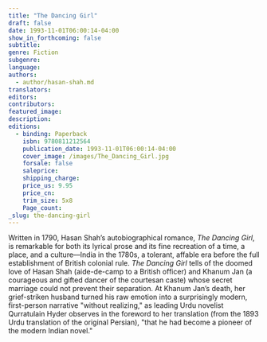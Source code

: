 ```yaml
---
title: "The Dancing Girl"
draft: false
date: 1993-11-01T06:00:14-04:00
show_in_forthcoming: false
subtitle:
genre: Fiction
subgenre:
language:
authors:
  - author/hasan-shah.md
translators:
editors:
contributors:
featured_image:
description:
editions:
  - binding: Paperback
    isbn: 9780811212564
    publication_date: 1993-11-01T06:00:14-04:00
    cover_image: /images/The_Dancing_Girl.jpg
    forsale: false
    saleprice:
    shipping_charge:
    price_us: 9.95
    price_cn:
    trim_size: 5x8
    Page_count:
_slug: the-dancing-girl
---
```


Written in 1790, Hasan Shah’s autobiographical romance, _The Dancing Girl_, is remarkable for both its lyrical prose and its fine recreation of a time, a place, and a culture––India in the 1780s, a tolerant, affable era before the full establishment of British colonial rule. _The Dancing Girl_ tells of the doomed love of Hasan Shah (aide-de-camp to a British officer) and Khanum Jan (a courageous and gifted dancer of the courtesan caste) whose secret marriage could not prevent their separation. At Khanum Jan’s death, her grief-striken husband turned his raw emotion into a surprisingly modern, first-person narrative "without realizing," as leading Urdu novelist Qurratulain Hyder observes in the foreword to her translation (from the 1893 Urdu translation of the original Persian), "that he had become a pioneer of the modern Indian novel."

